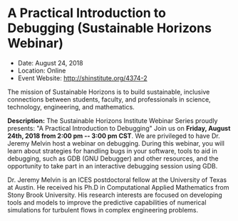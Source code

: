 
# A Practical Introduction to Debugging (Sustainable Horizons Webinar)

- Date: August 24, 2018
- Location: Online
- Event Website: http://shinstitute.org/4374-2

The mission of Sustainable Horizons is to build sustainable, inclusive connections between students, faculty, and professionals in science, technology, engineering, and mathematics.  

**Description:**  The Sustainable Horizons Institute Webinar Series proudly presents: "A Practical Introduction to Debugging" Join us on **Friday, August 24th, 2018 from 2:00 pm -- 3:00 pm CST**. We are privileged to have Dr. Jeremy Melvin host a webinar on debugging. During this webinar, you will learn about strategies for handling bugs in your software, tools to aid in debugging, such as GDB
(GNU Debugger) and other resources, and the opportunity to take part in an interactive debugging session using GDB. 

Dr. Jeremy Melvin is an ICES postdoctoral fellow at the University of Texas at Austin. He received his Ph.D in Computational Applied Mathematics from Stony Brook University. His research interests are focused on developing tools and models to improve the predictive capabilities of numerical simulations for turbulent flows in complex engineering problems.

<!---
Publish: yes
Categories: reliability
Topics: debugging
Tags: webinar
Level: 2
Prerequisites: default
Aggregate: none
--->
